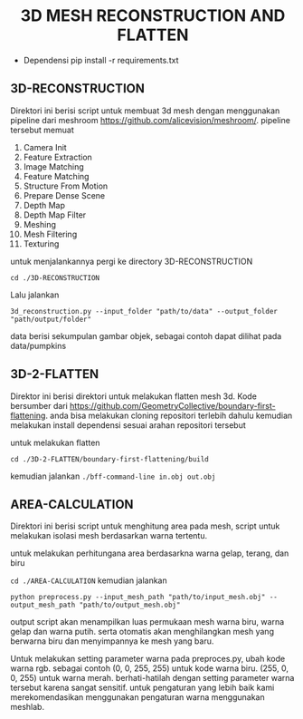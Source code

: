 <h1 align="center">3D MESH RECONSTRUCTION AND FLATTEN</h1>

* Dependensi 
pip install -r requirements.txt

## 3D-RECONSTRUCTION 

Direktori ini berisi script untuk membuat 3d mesh dengan menggunakan pipeline dari meshroom https://github.com/alicevision/meshroom/. pipeline tersebut memuat 
1. Camera Init
2. Feature Extraction
3. Image Matching
4. Feature Matching
5. Structure From Motion
6. Prepare Dense Scene
7. Depth Map
8. Depth Map Filter
9. Meshing
10. Mesh Filtering
11. Texturing

untuk menjalankannya pergi ke directory 3D-RECONSTRUCTION 

```cd ./3D-RECONSTRUCTION```

Lalu jalankan 

```3d_reconstruction.py --input_folder "path/to/data" --output_folder "path/output/folder"```

data berisi sekumpulan gambar objek, sebagai contoh dapat dilihat pada data/pumpkins


## 3D-2-FLATTEN 
Direktor ini berisi direktori untuk melakukan flatten mesh 3d. Kode bersumber dari https://github.com/GeometryCollective/boundary-first-flattening.
anda bisa melakukan cloning repositori terlebih dahulu kemudian melakukan install dependensi sesuai arahan repositori tersebut 

untuk melakukan flatten 

```cd ./3D-2-FLATTEN/boundary-first-flattening/build```

kemudian jalankan 
```./bff-command-line in.obj out.obj```


## AREA-CALCULATION 
Direktori ini berisi script untuk menghitung area pada mesh, script untuk melakukan isolasi mesh berdasarkan warna tertentu.

untuk melakukan perhitungana area berdasarkna warna gelap, terang, dan biru 

```cd ./AREA-CALCULATION```
kemudian jalankan

```python preprocess.py --input_mesh_path "path/to/input_mesh.obj" --output_mesh_path "path/to/output_mesh.obj"```


output script akan menampilkan luas permukaan mesh warna biru, warna gelap dan warna putih. serta otomatis akan menghilangkan mesh yang berwarna biru dan menyimpannya ke mesh yang baru. 

Untuk melakukan setting parameter warna pada preproces.py, ubah kode warna rgb. sebagai contoh (0, 0, 255, 255) untuk kode warna biru. (255, 0, 0, 255) untuk warna merah. berhati-hatilah dengan setting parameter warna tersebut karena sangat sensitif. untuk pengaturan yang lebih baik kami merekomendasikan menggunakan pengaturan warna menggunakan meshlab.















